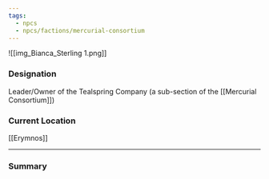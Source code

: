 ```yaml
---
tags:
  - npcs
  - npcs/factions/mercurial-consortium
---
```

![[img_Bianca_Sterling 1.png]]
### Designation
Leader/Owner of the Tealspring Company (a sub-section of the [[Mercurial Consortium]])

### Current Location
[[Erymnos]]

___
### Summary




